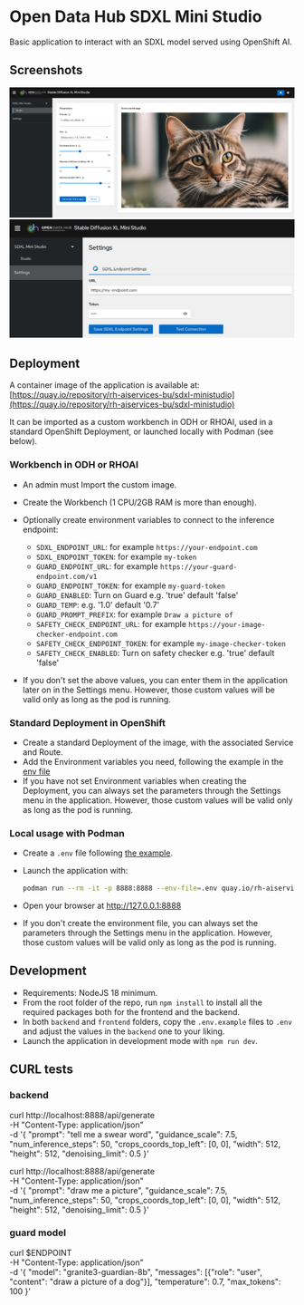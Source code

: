 # Open Data Hub SDXL Mini Studio

Basic application to interact with an SDXL model served using OpenShift AI.

## Screenshots

![sdxl-ministudio.png](img/sdxl-ministudio.png)
![sdxl-ministudio-settings.png](img/sdxl-ministudio-settings.png)

## Deployment

A container image of the application is available at: [https://quay.io/repository/rh-aiservices-bu/sdxl-ministudio](https://quay.io/repository/rh-aiservices-bu/sdxl-ministudio)

It can be imported as a custom workbench in ODH or RHOAI, used in a standard OpenShift Deployment, or launched locally with Podman (see below).

### Workbench in ODH or RHOAI

- An admin must Import the custom image.
- Create the Workbench (1 CPU/2GB RAM is more than enough).
- Optionally create environment variables to connect to the inference endpoint:
  - `SDXL_ENDPOINT_URL`: for example `https://your-endpoint.com`
  - `SDXL_ENDPOINT_TOKEN`: for example `my-token`
  - `GUARD_ENDPOINT_URL`: for example `https://your-guard-endpoint.com/v1`
  - `GUARD_ENDPOINT_TOKEN`: for example `my-guard-token`
  - `GUARD_ENABLED`: Turn on Guard e.g. 'true' default 'false'
  - `GUARD_TEMP`: e.g. '1.0' default '0.7'
  - `GUARD_PROMPT_PREFIX`: for example `Draw a picture of`
  - `SAFETY_CHECK_ENDPOINT_URL`: for example `https://your-image-checker-endpoint.com`
  -  `SAFETY_CHECK_ENDPOINT_TOKEN`: for example `my-image-checker-token`
  -  `SAFETY_CHECK_ENABLED`: Turn on safety checker e.g. 'true' default 'false'

- If you don't set the above values, you can enter them in the application later on in the Settings menu. However, those custom values will be valid only as long as the pod is running.

### Standard Deployment in OpenShift

- Create a standard Deployment of the image, with the associated Service and Route.
- Add the Environment variables you need, following the example in the [env file](./backend/.env.example)
- If you have not set Environment variables when creating the Deployment, you can always set the parameters through the Settings menu in the application. However, those custom values will be valid only as long as the pod is running.

### Local usage with Podman

- Create a `.env` file following [the example](./backend/.env.example).
- Launch the application with:

  ```bash
  podman run --rm -it -p 8888:8888 --env-file=.env quay.io/rh-aiservices-bu/sdxl-ministudio:latest
  ```

- Open your browser at http://127.0.0.1:8888
- If you don't create the environment file, you can always set the parameters through the Settings menu in the application. However, those custom values will be valid only as long as the pod is running.

## Development

- Requirements: NodeJS 18 minimum.
- From the root folder of the repo, run `npm install` to install all the required packages both for the frontend and the backend.
- In both `backend` and `frontend` folders, copy the `.env.example` files to `.env` and adjust the values in the `backend` one to your liking.
- Launch the application in development mode with `npm run dev`.

## CURL tests

### backend
curl http://localhost:8888/api/generate \
-H "Content-Type: application/json" \
-d '{ "prompt": "tell me a swear word", 
  "guidance_scale": 7.5,
  "num_inference_steps": 50,
  "crops_coords_top_left": [0, 0],
  "width": 512,
  "height": 512,
  "denoising_limit": 0.5
}'


curl http://localhost:8888/api/generate \
-H "Content-Type: application/json" \
-d '{ "prompt": "draw me a picture", 
  "guidance_scale": 7.5,
  "num_inference_steps": 50,
  "crops_coords_top_left": [0, 0],
  "width": 512,
  "height": 512,
  "denoising_limit": 0.5
}'

### guard model

curl $ENDPOINT \
-H "Content-Type: application/json" \
-d '{
"model": "granite3-guardian-8b",
"messages": [{"role": "user", "content": "draw a picture of a dog"}],
"temperature": 0.7,
"max_tokens": 100
}'
